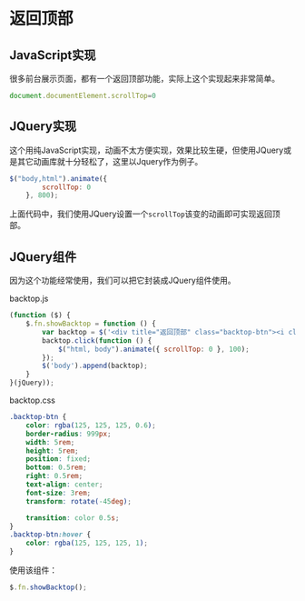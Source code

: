 # 返回顶部

## JavaScript实现

很多前台展示页面，都有一个返回顶部功能，实际上这个实现起来非常简单。

```javascript
document.documentElement.scrollTop=0
```

## JQuery实现

这个用纯JavaScript实现，动画不太方便实现，效果比较生硬，但使用JQuery或是其它动画库就十分轻松了，这里以Jquery作为例子。

```javascript
$("body,html").animate({
        scrollTop: 0
    }, 800);
```

上面代码中，我们使用JQuery设置一个`scrollTop`该变的动画即可实现返回顶部。

## JQuery组件

因为这个功能经常使用，我们可以把它封装成JQuery组件使用。

backtop.js
```javascript
(function ($) {
    $.fn.showBacktop = function () {
        var backtop = $('<div title="返回顶部" class="backtop-btn"><i class="fas fa-rocket"></i></div>');
        backtop.click(function () {
            $("html, body").animate({ scrollTop: 0 }, 100);
        });
        $('body').append(backtop);
    }
}(jQuery));
```

backtop.css
```css
.backtop-btn {
    color: rgba(125, 125, 125, 0.6);
    border-radius: 999px;
    width: 5rem;
    height: 5rem;
    position: fixed;
    bottom: 0.5rem;
    right: 0.5rem;
    text-align: center;
    font-size: 3rem;
    transform: rotate(-45deg);

    transition: color 0.5s;
}
.backtop-btn:hover {
    color: rgba(125, 125, 125, 1);
}
```

使用该组件：
```javascript
$.fn.showBacktop();
```
